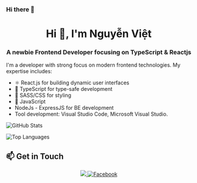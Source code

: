 ### Hi there 👋
<h1 align="center">Hi 👋, I'm Nguyễn Việt</h1>
<h3 align="center">A newbie Frontend Developer focusing on TypeScript & Reactjs</h3>

I'm a developer with strong focus on modern frontend technologies. My expertise includes:
- ⚛️ React.js for building dynamic user interfaces
- 📘 TypeScript for type-safe development
- 🎨 SASS/CSS for styling
- 🔄 JavaScript
- NodeJs - ExpressJS for BE development
- Tool development: Visual Studio Code, Microsoft Visual Studio.

<!-- GitHub Stats Card -->
![GitHub Stats](https://github-readme-stats.vercel.app/api?username=Vietokeman&theme=dark&show_icons=true&count_private=true)

<!-- Most Used Languages Card -->
![Top Languages](https://github-readme-stats.vercel.app/api/top-langs/?username=Vietokeman&theme=dark&layout=compact)
## 📫 Get in Touch
<div align="center">
  <a href="mailto:vietbmt19@gmail.com">
    <img src="https://img.shields.io/badge/Gmail-D14836?style=for-the-badge&logo=gmail&logoColor=white" />
  </a>
  <a href="https://www.facebook.com/vietphomaique123/">
    <img src="https://img.shields.io/badge/Facebook-%231877F2.svg?style=flat&logo=facebook&logoColor=white" alt="Facebook" />
  </a>
</div>
